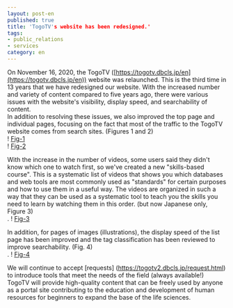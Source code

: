 ```yaml
---
layout: post-en
published: true
title: 'TogoTV's website has been redesigned.'
tags:
- public_relations
- services
category: en
---
```


On November 16, 2020, the TogoTV ([https://togotv.dbcls.jp/en](https://togotv.dbcls.jp/en)) website was relaunched.
This is the third time in 13 years that we have redesigned our website.
With the increased number and variety of content compared to five years ago, there were various issues with the website's visibility, display speed, and searchability of content. <br />
In addition to resolving these issues, we also improved the top page and individual pages, focusing on the fact that most of the traffic to the TogoTV website comes from search sites. (Figures 1 and 2)<br />
! [Fig-1](https://raw.githubusercontent.com/dbcls/website/master/services/images/DBCLSservices_TogoTV_jp_fig-1_20201117.png)  
! [Fig-2](https://raw.githubusercontent.com/dbcls/website/master/services/images/DBCLSservices_TogoTV_jp_fig-2_20201117.png)

With the increase in the number of videos, some users said they didn't know which one to watch first, so we've created a new "skills-based course". This is a systematic list of videos that shows you which databases and web tools are most commonly used as "standards" for certain purposes and how to use them in a useful way. The videos are organized in such a way that they can be used as a systematic tool to teach you the skills you need to learn by watching them in this order. (but now Japanese only, Figure 3) <br />.
! [Fig-3](https://raw.githubusercontent.com/dbcls/website/master/services/images/DBCLSservices_TogoTV_jp_fig-3_20201117.png)

In addition, for pages of images (illustrations), the display speed of the list page has been improved and the tag classification has been reviewed to improve searchability. (Fig. 4)<br />.
! [Fig-4](https://raw.githubusercontent.com/dbcls/website/master/services/images/DBCLSservices_TogoTV_jp_fig-4_20201117.png)

We will continue to accept [requests] (https://togotv2.dbcls.jp/request.html) to introduce tools that meet the needs of the field (always available!) TogoTV will provide high-quality content that can be freely used by anyone as a portal site contributing to the education and development of human resources for beginners to expand the base of the life sciences.
